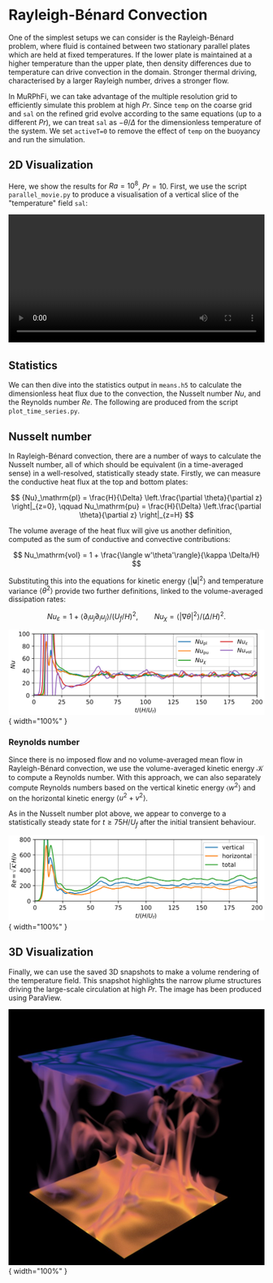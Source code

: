# Rayleigh-Bénard Convection

One of the simplest setups we can consider is the Rayleigh-Bénard problem, where fluid is contained between two stationary parallel plates which are held at fixed temperatures.
If the lower plate is maintained at a higher temperature than the upper plate, then density differences due to temperature can drive convection in the domain.
Stronger thermal driving, characterised by a larger Rayleigh number, drives a stronger flow.

In MuRPhFi, we can take advantage of the multiple resolution grid to efficiently simulate this problem at high $Pr$.
Since `temp` on the coarse grid and `sal` on the refined grid evolve according to the same equations (up to a different $Pr$), we can treat `sal` as $-\theta/\Delta$ for the dimensionless temperature of the system.
We set `activeT=0` to remove the effect of `temp` on the buoyancy and run the simulation.

## 2D Visualization

Here, we show the results for $Ra=10^8$, $Pr=10$.
First, we use the script `parallel_movie.py` to produce a visualisation of a vertical slice of the "temperature" field `sal`:

<video width="100%" controls>
  <source src="../../assets/RBC.mp4" type="video/mp4">
</video>

## Statistics

We can then dive into the statistics output in `means.h5` to calculate the dimensionless heat flux due to the convection, the Nusselt number $Nu$, and the Reynolds number $Re$.
The following are produced from the script `plot_time_series.py`.

## Nusselt number

In Rayleigh-Bénard convection, there are a number of ways to calculate the Nusselt number, all of which should be equivalent (in a time-averaged sense) in a well-resolved, statistically steady state.
Firstly, we can measure the conductive heat flux at the top and bottom plates:

$$
{Nu}_\mathrm{pl} = \frac{H}{\Delta} \left.\frac{\partial \theta}{\partial z} \right|_{z=0}, \qquad Nu_\mathrm{pu} = \frac{H}{\Delta} \left.\frac{\partial \theta}{\partial z} \right|_{z=H}
$$

The volume average of the heat flux will give us another definition, computed as the sum of conductive and convective contributions:

$$
Nu_\mathrm{vol} = 1 + \frac{\langle w'\theta'\rangle}{\kappa \Delta/H}
$$

Substituting this into the equations for kinetic energy $\langle|\boldsymbol{u}|^2\rangle$ and temperature variance $\langle\theta^2\rangle$ provide two further definitions, linked to the volume-averaged dissipation rates:

$$
Nu_\varepsilon = 1 + \langle \partial_i u_j \partial_i u_j \rangle / (U_f/H)^2, \qquad
Nu_\chi = \langle |\nabla \theta|^2 \rangle / (\Delta/H)^2 .
$$

![Nusselt numbers](../figures/Nusselt.svg){ width="100%" }

### Reynolds number

Since there is no imposed flow and no volume-averaged mean flow in Rayleigh-Bénard convection, we use the volume-averaged kinetic energy $\mathcal{K}$ to compute a Reynolds number.
With this approach, we can also separately compute Reynolds numbers based on the vertical kinetic energy $\langle w^2\rangle$ and on the horizontal kinetic energy $\langle u^2 + v^2\rangle$.

As in the Nusselt number plot above, we appear to converge to a statistically steady state for $t \geq 75 H/U_f$ after the initial transient behaviour.

![Reynolds number](../figures/Reynolds.svg){ width="100%" }

## 3D Visualization

Finally, we can use the saved 3D snapshots to make a volume rendering of the temperature field.
This snapshot highlights the narrow plume structures driving the large-scale circulation at high $Pr$.
The image has been produced using ParaView.

![Volume rendering](../assets/RBC_Pr10_square.jpg){ width="100%" }